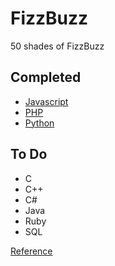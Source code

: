 # FizzBuzz

50 shades of FizzBuzz

## Completed

 - [Javascript](javascript)
 - [PHP](php)
 - [Python](python)

## To Do

 - C
 - C++
 - C#
 - Java
 - Ruby
 - SQL

[Reference](https://en.wikipedia.org/wiki/List_of_programming_languages)
